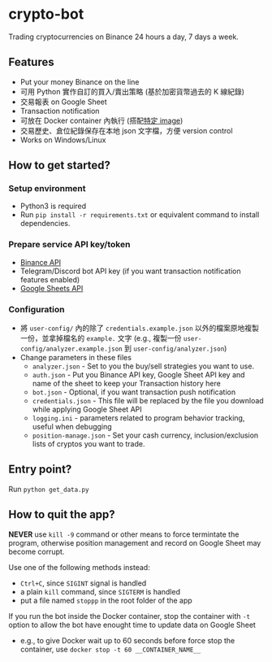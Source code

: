 # crypto-bot
Trading cryptocurrencies on Binance 24 hours a day, 7 days a week.

## Features
- Put your money Binance on the line
- 可用 Python 實作自訂的買入/賣出策略 (基於加密貨幣過去的 K 線紀錄)
- 交易報表 on Google Sheet
- Transaction notification
- 可放在 Docker container 內執行 (搭配[特定 image](https://hub.docker.com/r/wuuker/python-bot-env))
- 交易歷史、倉位紀錄保存在本地 json 文字檔，方便 version control
- Works on Windows/Linux

## How to get started?

### Setup environment
- Python3 is required
- Run `pip install -r requirements.txt` or equivalent command to install dependencies.

### Prepare service API key/token
- [Binance API](https://www.binance.com/en/support/faq/360002502072)
- Telegram/Discord bot API key (if you want transaction notification features enabled)
- [Google Sheets API](https://handsondataviz.org/google-sheets-api-key.html)

### Configuration
- 將 `user-config/` 內的除了 `credentials.example.json` 以外的檔案原地複製一份，並拿掉檔名的 `example.` 文字 (e.g., 複製一份 `user-config/analyzer.example.json` 到 `user-config/analyzer.json`)
- Change parameters in these files
  * `analyzer.json` - Set to you the buy/sell strategies you want to use.
  * `auth.json` - Put you Binance API key, Google Sheet API key and name of the sheet to keep your Transaction history here
  * `bot.json` - Optional, if you want transaction push notification
  * `credentials.json` - This file will be replaced by the file you download while applying Google Sheet API
  * `logging.ini` - parameters related to program behavior tracking, useful when debugging
  * `position-manage.json` - Set your cash currency, inclusion/exclusion lists of cryptos you want to trade.


## Entry point?
Run `python get_data.py`

## How to quit the app?
**NEVER** use `kill -9` command or other means to force termintate the program, otherwise position management and record on Google Sheet may become corrupt.

Use one of the following methods instead:
- `Ctrl+C`, since `SIGINT` signal is handled
- a plain `kill` command, since `SIGTERM` is handled
- put a file named `stoppp` in the root folder of the app

If you run the bot inside the Docker container, stop the container with `-t` option to allow the bot have enought time to update data on Google Sheet
- e.g., to give Docker wait up to 60 seconds before force stop the container, use `docker stop -t 60 __CONTAINER_NAME__`
